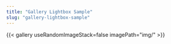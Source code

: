 ```yaml
---
title: "Gallery Lightbox Sample"
slug: "gallery-lightbox-sample"
---
```


{{< gallery useRandomImageStack=false imagePath="img/" >}}
